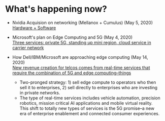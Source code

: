 # What's happening now?

* Nvidia Acquision on networking (Mellanox + Cumulus) (May 5, 2020) \
[Hardware + Software](https://www.networkworld.com/article/3542248/nvidia-after-7b-mellanox-hardware-deal-grabs-cumulus-for-big-network-software-play.html)

* Microsoft's plan on Edge Computing and 5G (May 4, 2020) \
[Three services: private 5G, standing up mini region, cloud service in carrier network](https://www.datacenterknowledge.com/microsoft/azure-edge-zones-microsoft-s-plan-dominate-edge-computing-and-5g)

* How Dell/IBM/Microsoft are approaching edge computing (May 14, 2020) \
[New revenue creation for telcos comes from real-time services that require the combination of 5G and edge computing–things](https://www.rcrwireless.com/20200514/5g/how-three-tech-giants-are-approaching-edge-computing)
  * Two-pronged strategy: 1) sell edge compute to operators who then sell it to enterprises, 2) sell directly to enterprises who are investing in private networks. 
  * The type of real-time services includes vehicle automation, precision robotics, mission critical AI applications and mobile virtual reality. This shift to totally new types of services is the 5G promise–a new era of enterprise enablement and connected consumer experiences. 
